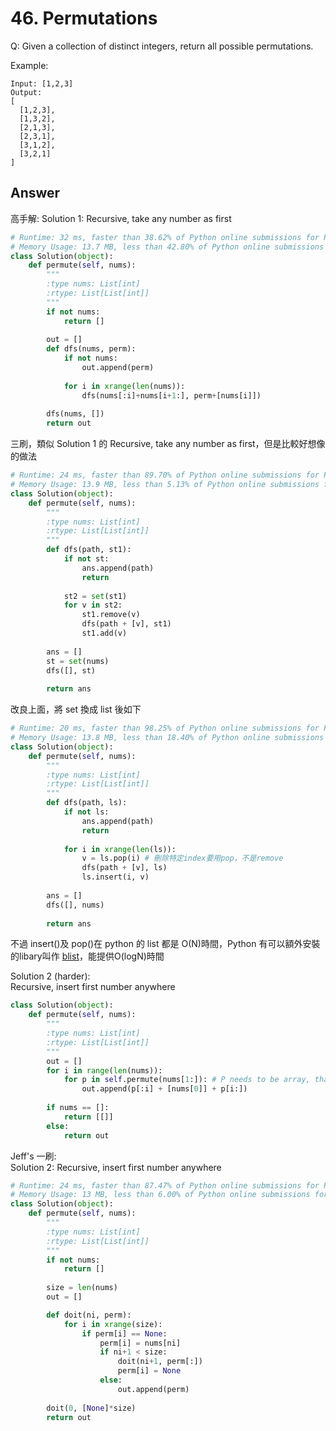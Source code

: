 # 46. Permutations
Q: Given a collection of distinct integers, return all possible permutations.

Example:
```
Input: [1,2,3]
Output:
[
  [1,2,3],
  [1,3,2],
  [2,1,3],
  [2,3,1],
  [3,1,2],
  [3,2,1]
]
```

## Answer
高手解:
Solution 1: Recursive, take any number as first
```python
# Runtime: 32 ms, faster than 38.62% of Python online submissions for Permutations.
# Memory Usage: 13.7 MB, less than 42.80% of Python online submissions for Permutations.
class Solution(object):
    def permute(self, nums):
        """
        :type nums: List[int]
        :rtype: List[List[int]]
        """
        if not nums:
            return []
        
        out = []
        def dfs(nums, perm):
            if not nums:
                out.append(perm)
                
            for i in xrange(len(nums)):
                dfs(nums[:i]+nums[i+1:], perm+[nums[i]])
                
        dfs(nums, [])
        return out
```

三刷，類似 Solution 1 的 Recursive, take any number as first，但是比較好想像的做法
```python
# Runtime: 24 ms, faster than 89.70% of Python online submissions for Permutations.
# Memory Usage: 13.9 MB, less than 5.13% of Python online submissions for Permutations.
class Solution(object):
    def permute(self, nums):
        """
        :type nums: List[int]
        :rtype: List[List[int]]
        """
        def dfs(path, st1):
            if not st:
                ans.append(path)
                return
            
            st2 = set(st1)
            for v in st2:
                st1.remove(v)
                dfs(path + [v], st1)
                st1.add(v)
        
        ans = []
        st = set(nums)
        dfs([], st)
            
        return ans
```
改良上面，將 set 換成 list 後如下
```python
# Runtime: 20 ms, faster than 98.25% of Python online submissions for Permutations.
# Memory Usage: 13.8 MB, less than 18.40% of Python online submissions for Permutations.
class Solution(object):
    def permute(self, nums):
        """
        :type nums: List[int]
        :rtype: List[List[int]]
        """
        def dfs(path, ls):
            if not ls:
                ans.append(path)
                return
            
            for i in xrange(len(ls)):
                v = ls.pop(i) # 刪除特定index要用pop，不是remove
                dfs(path + [v], ls)
                ls.insert(i, v)
        
        ans = []
        dfs([], nums)
            
        return ans
```
不過 insert()及 pop()在 python 的 list 都是 O(N)時間，Python 有可以額外安裝的libary叫作 [blist](https://stackoverflow.com/questions/27073596/what-is-the-cost-complexity-of-insert-in-list-at-some-location/27073672#27073672)，能提供O(logN)時間


Solution 2 (harder):\
Recursive, insert first number anywhere
```python
class Solution(object):
    def permute(self, nums):
        """
        :type nums: List[int]
        :rtype: List[List[int]]
        """
        out = []
        for i in range(len(nums)):
            for p in self.permute(nums[1:]): # P needs to be array, that's why return [[]] when nums == []
                out.append(p[:i] + [nums[0]] + p[i:])
              
        if nums == []:
            return [[]]
        else:
            return out
```
Jeff's 一刷:\
Solution 2: Recursive, insert first number anywhere
```python
# Runtime: 24 ms, faster than 87.47% of Python online submissions for Permutations.
# Memory Usage: 13 MB, less than 6.00% of Python online submissions for Permutations.
class Solution(object):
    def permute(self, nums):
        """
        :type nums: List[int]
        :rtype: List[List[int]]
        """
        if not nums:
            return []
        
        size = len(nums)
        out = []

        def doit(ni, perm):
            for i in xrange(size):
                if perm[i] == None:
                    perm[i] = nums[ni]
                    if ni+1 < size:
                        doit(ni+1, perm[:])
                        perm[i] = None
                    else:
                        out.append(perm)
                  
        doit(0, [None]*size)
        return out
```